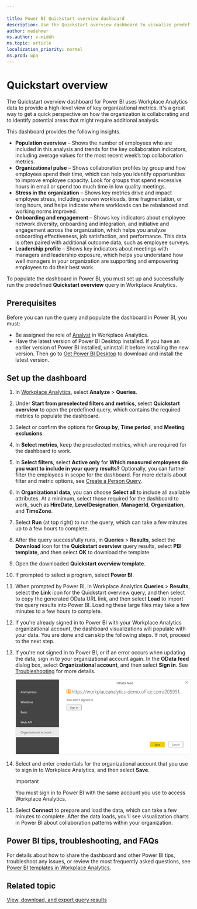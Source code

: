 ```yaml
---

title: Power BI Quickstart overview dashboard
description: Use the Quickstart overview dashboard to visualize predefined data from Workplace Analytics in Power BI
author: madehmer
ms.author: v-mideh
ms.topic: article
localization_priority: normal 
ms.prod: wpa
---
```


# Quickstart overview

The Quickstart overview dashboard for Power BI uses Workplace Analytics data to provide a high-level view of key organizational metrics. It's a great way to get a quick perspective on how the organization is collaborating and to identify potential areas that might require additional analysis.

This dashboard provides the following insights.

* **Population overview** – Shows the number of employees who are included in this analysis and trends for the key collaboration indicators, including average values for the most recent week’s top collaboration metrics.
* **Organizational pulse** – Shows collaboration profiles by group and how employees spend their time, which can help you identify opportunities to improve employee capacity. Look for groups that spend excessive hours in email or spend too much time in low quality meetings.
* **Stress in the organization** – Shows key metrics drive and impact employee stress, including uneven workloads, time fragmentation, or long hours, and helps indicate where workloads can be rebalanced and working norms improved.
* **Onboarding and engagement** – Shows key indicators about employee network diversity, onboarding and integration, and initiative and engagement across the organization, which helps you analyze onboarding effectiveness, job satisfaction, and performance. This data is often paired with additional outcome data, such as employee surveys.
* **Leadership profile** – Shows key indicators about meetings with managers and leadership exposure, which helps you understand how well managers in your organization are supporting and empowering employees to do their best work.

To populate the dashboard in Power BI, you must set up and successfully run the predefined **Quickstart overview** query in Workplace Analytics.

## Prerequisites

Before you can run the query and populate the dashboard in Power BI, you must:

* Be assigned the role of [Analyst](../use/user-roles.md) in Workplace Analytics.
* Have the latest version of Power BI Desktop installed. If you have an earlier version of Power BI installed, uninstall it before installing the new version. Then go to [Get Power BI Desktop](https://www.microsoft.com/p/power-bi-desktop/9ntxr16hnw1t?activetab=pivot:overviewtab) to download and install the latest version.

## Set up the dashboard

1. In [Workplace Analytics](https://workplaceanalytics.office.com/), select **Analyze** > **Queries**.
2. Under **Start from preselected filters and metrics**, select **Quickstart overview** to open the predefined query, which contains the required metrics to populate the dashboard.
3. Select or confirm the options for **Group by**, **Time period**, and **Meeting exclusions**.
4. In **Select metrics**, keep the preselected metrics, which are required for the dashboard to work.
5. In **Select filters**, select **Active only** for **Which measured employees do you want to include in your query results?** Optionally, you can further filter the employees in scope for the dashboard. For more details about filter and metric options, see [Create a Person Query](./person-queries.md).
6. In **Organizational data**, you can choose **Select all** to include all available attributes. At a minimum, select those required for the dashboard to work, such as **HireDate**, **LevelDesignation**, **ManagerId**, **Organization**, and **TimeZone**.
7. Select **Run** (at top right) to run the query, which can take a few minutes up to a few hours to complete.
8. After the query successfully runs, in **Queries** > **Results**, select the **Download** icon for the **Quickstart overview** query results, select **PBI template**, and then select **OK** to download the template.
9. Open the downloaded **Quickstart overview template**.
10. If prompted to select a program, select **Power BI**.
11. When prompted by Power BI, in Workplace Analytics **Queries** > **Results**, select the **Link** icon for the Quickstart overview query, and then select to copy the generated OData URL link, and then select **Load** to import the query results into Power BI. Loading these large files may take a few minutes to a few hours to complete.
12. If you're already signed in to Power BI with your Workplace Analytics organizational account, the dashboard visualizations will populate with your data. You are done and can skip the following steps. If not, proceed to the next step.
13. If you're not signed in to Power BI, or if an error occurs when updating the data, sign in to your organizational account again. In the **OData feed** dialog box, select **Organizational account**, and then select **Sign in**. See [Troubleshooting](../tutorials/power-bi-templates.md#troubleshooting) for more details.

    ![Power BI sign in](../Images/WpA/Tutorials/pbi-sign-in.png)

14. Select and enter credentials for the organizational account that you use to sign in to Workplace Analytics, and then select **Save**.

     >[!Important]
     >You must sign in to Power BI with the same account you use to access Workplace Analytics.

15. Select **Connect** to prepare and load the data, which can take a few minutes to complete. After the data loads, you'll see visualization charts in Power BI about collaboration patterns within your organization.

## Power BI tips, troubleshooting, and FAQs

For details about how to share the dashboard and other Power BI tips, troubleshoot any issues, or review the most frequently asked questions, see [Power BI templates in Workplace Analytics](../tutorials/power-bi-templates.md).

## Related topic

[View, download, and export query results](../use/view-download-and-export-query-results.md)
